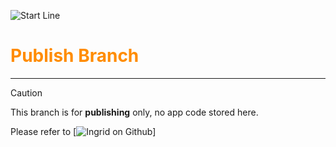 ![Start Line](https://res.cloudinary.com/cagakmelon/image/upload/v1686057819/apps/ingrid-assets/readme.md/readme.md.png)

#   <span style="color:darkorange">**Publish Branch**</span>
----
> [!CAUTION]
> This branch is for **publishing** only, no app code stored here.

Please refer to [![Ingrid on Github](https://github.com/ardhagp/Ingrid)]